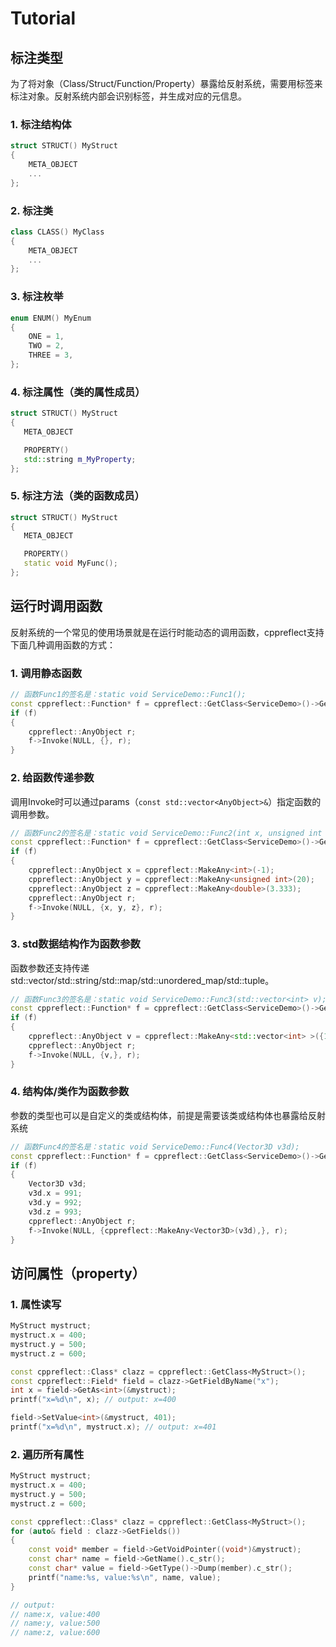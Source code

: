 # Tutorial

## 标注类型
为了将对象（Class/Struct/Function/Property）暴露给反射系统，需要用标签来标注对象。反射系统内部会识别标签，并生成对应的元信息。

### 1. 标注结构体
```c++
struct STRUCT() MyStruct
{
    META_OBJECT
    ...
};
```

### 2. 标注类
```c++
class CLASS() MyClass
{
    META_OBJECT
    ...
};
```

### 3. 标注枚举
```c++
enum ENUM() MyEnum
{
    ONE = 1,
    TWO = 2,
    THREE = 3,
};
```

### 4. 标注属性（类的属性成员）
```c++
struct STRUCT() MyStruct
{
   META_OBJECT

   PROPERTY()
   std::string m_MyProperty;
};
```

### 5. 标注方法（类的函数成员）
```c++
struct STRUCT() MyStruct
{
   META_OBJECT

   PROPERTY()
   static void MyFunc();
};
```

## 运行时调用函数
反射系统的一个常见的使用场景就是在运行时能动态的调用函数，cppreflect支持下面几种调用函数的方式：

### 1. 调用静态函数
```c++
// 函数Func1的签名是：static void ServiceDemo::Func1();
const cppreflect::Function* f = cppreflect::GetClass<ServiceDemo>()->GetFunctionByName("Func1");
if (f)
{
    cppreflect::AnyObject r;
    f->Invoke(NULL, {}, r);
}
```

### 2. 给函数传递参数

调用Invoke时可以通过params（`const std::vector<AnyObject>&`）指定函数的调用参数。
```c++
// 函数Func2的签名是：static void ServiceDemo::Func2(int x, unsigned int y, double z);
const cppreflect::Function* f = cppreflect::GetClass<ServiceDemo>()->GetFunctionByName("Func2");
if (f)
{
    cppreflect::AnyObject x = cppreflect::MakeAny<int>(-1);
    cppreflect::AnyObject y = cppreflect::MakeAny<unsigned int>(20);
    cppreflect::AnyObject z = cppreflect::MakeAny<double>(3.333);
    cppreflect::AnyObject r;
    f->Invoke(NULL, {x, y, z}, r);
}
```

### 3. std数据结构作为函数参数

函数参数还支持传递std::vector/std::string/std::map/std::unordered_map/std::tuple。
```c++
// 函数Func3的签名是：static void ServiceDemo::Func3(std::vector<int> v);
const cppreflect::Function* f = cppreflect::GetClass<ServiceDemo>()->GetFunctionByName("Func3");
if (f)
{
    cppreflect::AnyObject v = cppreflect::MakeAny<std::vector<int> >({1,2,3,9});
    cppreflect::AnyObject r;
    f->Invoke(NULL, {v,}, r);
}
```

### 4. 结构体/类作为函数参数

参数的类型也可以是自定义的类或结构体，前提是需要该类或结构体也暴露给反射系统
```c++
// 函数Func4的签名是：static void ServiceDemo::Func4(Vector3D v3d);
const cppreflect::Function* f = cppreflect::GetClass<ServiceDemo>()->GetFunctionByName("Func4");
if (f)
{
    Vector3D v3d;
    v3d.x = 991;
    v3d.y = 992;
    v3d.z = 993;
    cppreflect::AnyObject r;
    f->Invoke(NULL, {cppreflect::MakeAny<Vector3D>(v3d),}, r);
}
```

## 访问属性（property）

### 1. 属性读写
```c++
MyStruct mystruct;
mystruct.x = 400;
mystruct.y = 500;
mystruct.z = 600;

const cppreflect::Class* clazz = cppreflect::GetClass<MyStruct>();
const cppreflect::Field* field = clazz->GetFieldByName("x");
int x = field->GetAs<int>(&mystruct);
printf("x=%d\n", x); // output: x=400

field->SetValue<int>(&mystruct, 401);
printf("x=%d\n", mystruct.x); // output: x=401
```

### 2. 遍历所有属性
```c++
MyStruct mystruct;
mystruct.x = 400;
mystruct.y = 500;
mystruct.z = 600;

const cppreflect::Class* clazz = cppreflect::GetClass<MyStruct>();
for (auto& field : clazz->GetFields())
{
    const void* member = field->GetVoidPointer((void*)&mystruct);
    const char* name = field->GetName().c_str();
    const char* value = field->GetType()->Dump(member).c_str();
    printf("name:%s, value:%s\n", name, value);
}

// output:
// name:x, value:400
// name:y, value:500
// name:z, value:600
```